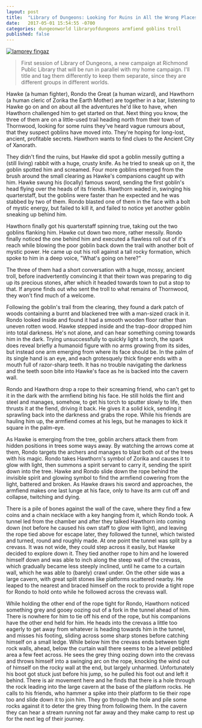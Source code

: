 ```yaml
---
layout: post
title:  "Library of Dungeons: Looking for Ruins in All the Wrong Places"
date:   2017-05-01 15:54:55 -0700
categories: dungeonworld libraryofdungeons armfiend goblins troll
published: false
---
```


<a href="http://smg.photobucket.com/user/mrbadexample/media/lamprey-fingaz.jpg.html" target="_blank"><img src="http://img.photobucket.com/albums/v50/mrbadexample/lamprey-fingaz.jpg" border="0" alt="lamprey fingaz"/></a>

> First session of Library of Dungeons, a new campaign at Richmond Public Library that will be run in parallel with my home campaign. I'll title and tag them differently to keep them separate, since they are different groups in different worlds.

Hawke (a human fighter), Rondo the Great (a human wizard), and Hawthorn (a human cleric of Zorika the Earth Mother) are together in a bar, listening to Hawke go on and on about all the adventures he'd like to have, when Hawthorn challenged him to get started on that. Next thing you know, the three of them are on a little-used trail heading north from their town of Thornwood, looking for some ruins they've heard vague rumours about, that they suspect goblins have moved into. They're hoping for long-lost, ancient, profitable secrets. Hawthorn wants to find clues to the Ancient City of Xanorath.

They didn't find the ruins, but Hawke did spot a goblin messily gutting a (still living) rabbit with a huge, crusty knife. As he tried to sneak up on it, the goblin spotted him and screamed. Four more goblins emerged from the brush around the small clearing as Hawke's companions caught up with him. Hawke swung his (locally) famous sword, sending the first goblin's head flying over the heads of its friends.  Hawthorn waded in, swinging his quarterstaff, but the goblins were faster than he expected and he was stabbed by two of them. Rondo blasted one of them in the face with a bolt of mystic energy, but failed to kill it, and failed to notice yet another goblin sneaking up behind him.

Hawthorn finally got his quarterstaff spinning true, taking out the two goblins flanking him. Hawke cut down two more, rather messily. Rondo finally noticed the one behind him and executed a flawless roll out of it's reach while blowing the poor goblin back down the trail with another bolt of mystic power. He came up out his roll against a tall rocky formation, which spoke to him in a deep voice, "What's going on here?"

The three of them had a short conversation with a huge, mossy, ancient troll, before inadvertently convincing it that their town was preparing to dig up its precious stones, after which it headed towards town to put a stop to that. If anyone finds out who sent the troll to what remains of Thornwood, they won't find much of a welcome.

Following the goblin's trail from the clearing, they found a dark patch of woods containing a burnt and blackened tree with a man-sized crack in it. Rondo looked inside and found it had a smooth wooden floor rather than uneven rotten wood. Hawke stepped inside and the trap-door dropped him into total darkness. He's not alone, and can hear something coming towards him in the dark. Trying unsuccessfully to quickly light a torch, the spark does reveal briefly a humanoid figure with no arms growing from its sides, but instead one arm emerging from where its face should be. In the palm of its single hand is an eye, and each grotesquely thick finger ends with a mouth full of razor-sharp teeth. It has no trouble navigating the darkness and the teeth soon bite into Hawke's face as he is backed into the cavern wall.

Rondo and Hawthorn drop a rope to their screaming friend, who can't get to it in the dark with the armfiend biting his face. He still holds the flint and steel and manages, somehow, to get his torch to sputter slowly to life, then thrusts it at the fiend, driving it back. He gives it a solid kick, sending it sprawling back into the darkness and grabs the rope. While his friends are hauling him up, the armfiend comes at his legs, but he manages to kick it square in the palm-eye.

As Hawke is emerging from the tree, goblin archers attack them from hidden positions in trees some ways away. By watching the arrows come at them, Rondo targets the archers and manages to blast both out of the trees with his magic. Rondo takes Hawthorn's symbol of Zorika and causes it to glow with light, then summons a spirit servant to carry it, sending the spirit down into the tree. Hawke and Rondo slide down the rope behind the invisible spirit and glowing symbol to find the armfiend cowering from the light, battered and broken. As Hawke draws his sword and approaches, the armfiend makes one last lunge at his face, only to have its arm cut off and collapse, twitching and dying.

There is a pile of bones against the wall of the cave, where they find a few coins and a chain necklace with a key hanging from it, which Rondo took. A tunnel led from the chamber and after they talked Hawthorn into coming down (not before he caused his own staff to glow with light), and leaving the rope tied above for escape later, they followed the tunnel, which twisted and turned, round and roughly made. At one point the tunnel was split by a crevass. It was not wide, they could step across it easily, but Hawke decided to explore down it. They tied another rope to him and he lowered himself down and was able to inch along the steep wall of the crevass, which gradually became less steeply inclined, until he came to a curtain wall, which he was able to (barely) crawl under. On the other side was a large cavern, with great split stones like platforms scattered nearby. He leaped to the nearest and braced himself on the rock to provide a tight rope for Rondo to hold onto while he followed across the crevass wall.

While holding the other end of the rope tight for Rondo, Hawthorn noticed something grey and gooey oozing out of a fork in the tunnel ahead of him. There is nowhere for him to tie off his end of the rope, but his companions have the other end held for him. He heads into the crevass a little too eagerly to get away from whatever is heading towards him in the tunnel, and misses his footing, sliding across some sharp stones before catching himself on a small ledge. While below him the crevass ends between tight rock walls, ahead, below the curtain wall there seems to be a level pebbled area a few feet across. He sees the grey thing oozing down into the crevass and throws himself into a swinging arc on the rope, knocking the wind out of himself on the rocky wall at the end, but largely unharmed. Unfortunately his boot got stuck just before his jump, so he pulled his foot out and left it behind. There is air movement here and he finds that there is a hole through the rock leading into the large cavern at the base of the platform rocks. He calls to his friends, who hammer a spike into their platform to tie their rope too and slide down it to join him. They go through the hole and pile some rocks against it to deter the grey thing from following them. In the cavern they can hear a stream running not far away and they make camp to rest up for the next leg of their journey.